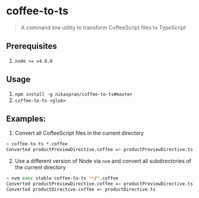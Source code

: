 # coffee-to-ts

> A command line utility to transform CoffeeScript files to TypeScript

## Prerequisites

1. `node >= v4.0.0`

## Usage

1. `npm install -g nikaspran/coffee-to-ts#master`
2. `coffee-to-ts <glob>`

## Examples:

1. Convert all CoffeeScript files in the current directory

  ```bash
  > coffee-to-ts *.coffee
  Converted productPreviewDirective.coffee => productPreviewDirective.ts
  ```
  
2. Use a different version of Node via `nvm` and convert all subdirectories of the current directory

  ```bash
  > nvm exec stable coffee-to-ts **/*.coffee
  Converted productPreviewDirective.coffee => productPreviewDirective.ts
  Converted productDirective.coffee => productDirective.ts
  ```
